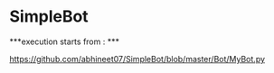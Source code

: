 # SimpleBot

***execution starts from : ***

https://github.com/abhineet07/SimpleBot/blob/master/Bot/MyBot.py
